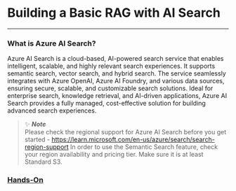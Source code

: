 # Building a Basic RAG with AI Search
---

### What is Azure AI Search?

Azure AI Search is a cloud-based, AI-powered search service that enables intelligent, scalable, and highly relevant search experiences. It supports semantic search, vector search, and hybrid search. The service seamlessly integrates with Azure OpenAI, Azure AI Foundry, and various data sources, ensuring secure, scalable, and customizable search solutions. Ideal for enterprise search, knowledge retrieval, and AI-driven applications, Azure AI Search provides a fully managed, cost-effective solution for building advanced search experiences.

> ✨ **_Note_** <br>
> Please check the regional support for Azure AI Search before you get started - https://learn.microsoft.com/en-us/azure/search/search-region-support
> In order to use the Semantic Search feature, check your region availability and pricing tier. Make sure it is at least Standard S3.

### [Hands-On](1_basic-rag.ipynb)